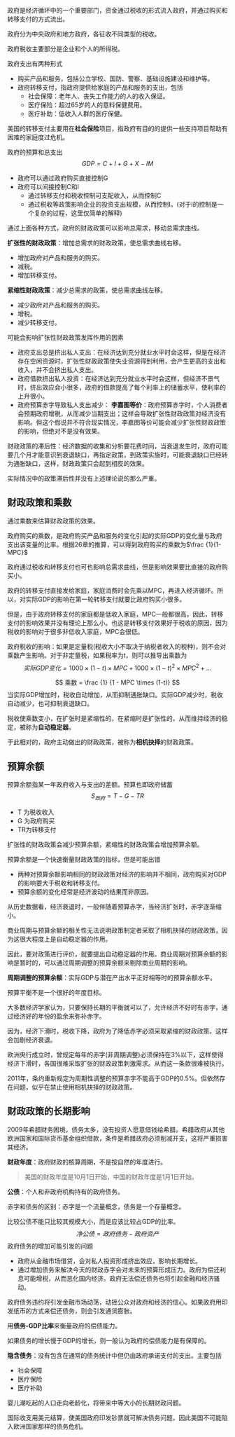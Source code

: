 政府是经济循环中的一个重要部门，资金通过税收的形式流入政府，并通过购买和转移支付的方式流出。

政府分为中央政府和地方政府，各征收不同类型的税收。

政府税收主要部分是企业和个人的所得税。

政府支出有两种形式

+ 购买产品和服务，包括公立学校、国防、警察、基础设施建设和维护等。
+ 政府转移支付，指政府提供给家庭的产品和服务的支出，包括
    - 社会保障：老年人、丧失工作能力的人的收入保证。
    - 医疗保险：超过65岁的人的意料保健费用。
    - 医疗补助：低收入人群的医疗保健。

美国的转移支付主要用在**社会保险**项目，指政府有目的的提供一些支持项目帮助有困难的家庭度过危机。



政府的预算和总支出
$$
GDP = C + I + G + X - IM
$$

+ 政府可以通过政府购买直接控制G
+ 政府可以间接控制C和I
    - 通过转移支付和税收控制可支配收入，从而控制C
    - 通过税收等政策影响企业的投资支出规模，从而控制I。(对于I的控制是一个复杂的过程，这里仅简单的解释)

通过上面各种方式，政府的财政政策可以影响总需求，移动总需求曲线。

**扩张性的财政政策**：增加总需求的财政政策，使总需求曲线右移。

+ 增加政府对产品和服务的购买。
+ 减税。
+ 增加转移支付。

**紧缩性财政政策**：减少总需求的政策，使总需求曲线左移。

+ 减少政府对产品和服务的购买。
+ 增税。
+ 减少转移支付。



可能会影响扩张性财政政策发挥作用的因素

+ 政府支出总是挤出私人支出：在经济达到充分就业水平时会这样，但是在经济存在空闲资源时，扩张性财政政策使失业资源得到利用，会产生更高的支出和收入，并不会挤出私人支出。
+ 政府借款挤出私人投资：在经济达到充分就业水平时会这样，但经济不景气时，挤出效应会小很多，政府的借款提高了每个利率上的储蓄水平，使利率的上升很小。
+ 政府预算赤字导致私人支出减少： **李嘉图等价**：政府预算赤字时，个人消费者会预期政府增税，从而减少当期支出；这样会导致扩张性财政政策对经济没有影响。但这个假说并不符合现实情况，李嘉图等价可能会减少扩张性财政政策的影响，但绝对不是没有效果。



财政政策的滞后性：经济数据的收集和分析要花费时间，当衰退发生时，政府可能要几个月才能意识到衰退缺口，再指定政策，到政策实施时，可能衰退缺口已经转为通胀缺口，这样，财政政策只会起到相反的效果。



实际情况中的政策滞后性并没有上述理论说的那么严重。



## 财政政策和乘数

通过乘数来估算财政政策的效果。

政府购买的乘数，是政府购买产品和服务的变化引起的实际GDP的变化量与政府支出该变量的比率。根据26章的推算，可以得到政府购买的乘数为$\frac {1}{1-MPC}$


政府通过税收和转移支付也可也影响总需求曲线，但是影响效果要比直接的政府购买小。



政府的转移支付直接发给家庭，家庭消费时会先乘以MPC，再进入经济循环。所以，对实际GDP的影响在第一轮转移支付就要比政府购买小很多。

但是，由于政府转移支付的家庭都是低收入家庭，MPC一般都很高，因此，转移支付的影响效果并没有理论上那么小。也这是转移支付效果好于税收的原因，因为税收的影响对于很多非低收入家庭，MPC会很低。



政府税收的影响：如果是定量税(税收大小不取决于纳税者收入的税种)，则不会对乘数产生影响。对于非定量税，如果税率为t，则可以推导出乘数为
$$
实际GDP变化 = 1000 \times (1-t) \times MPC + 1000 \times (1-t)^2 \times MPC^2 + ...
$$

$$
乘数 = \frac {1} {1 - MPC \times (1-t)}
$$
当实际GDP增加时，税收自动增加，从而抑制通胀缺口。实际GDP减少时，税收自动减少，也可抑制衰退缺口。

税收使乘数变小，在扩张时是紧缩性的，在紧缩时是扩张性的，从而维持经济的稳定，被称为**自动稳定器**。



于此相对的，政府主动做出的财政政策，被称为**相机抉择**的财政政策。



## 预算余额

预算余额指某一年政府收入与支出的差额。预算也即政府储蓄
$$
S_{政府} = T- G - TR
$$

+ T 为税收收入
+ G 为政府购买
+ TR为转移支付

扩张性的财政政策会减少预算余额，紧缩性的财政政策会增加预算余额。

预算余额是一个快速衡量财政政策的指标，但是可能出错

+ 两种对预算余额影响相同的财政政策对经济的影响并不相同，政府购买对GDP的影响要大于税收和转移支付。
+ 预算余额的变化经常是经济波动的结果而非原因。

从历史数据看，经济衰退时，一般伴随着预算赤字，当经济扩张时，赤字逐渐缩小。

商业周期与预算余额的相关性无法说明政策制定者采取了相机抉择的财政政策，因为这很大程度上是自动稳定器的作用。

因此，要对政策进行评价，就要提出自动稳定器的作用。商业周期对预算余额的影响是暂时的，可以通过周期调整的预算余额来剔除商业周期的影响。

**周期调整的预算余额**：实际GDP与潜在产出水平正好相等时的预算余额水平。



预算平衡不是一个很好的年度目标。



大多数经济学家认为，只要保持长期的平衡就可以了，允许经济不好时有赤字，通过经济好的年份的盈余来弥补赤字。

因为，经济下滑时，税收下降，政府为了降低赤字必须采取紧缩的财政政策，这样会加剧经济衰退。



欧洲央行成立时，曾规定每年的赤字(非周期调整)必须保持在3%以下，这样使得经济下滑时，各国很难采取扩张的财政政策刺激需求。从而这一条款很难被执行。

2011年，条约重新规定为周期性调整的预算赤字不能高于GDP的0.5%。但依然存在问题，似乎在禁止使用相机抉择的财政政策。



## 财政政策的长期影响

2009年希腊财务困境，债务太多，没有投资人愿意借钱给希腊。希腊政府从其他欧洲国家和国际货币基金组织借款，条件是希腊政府必须削减开支，这将严重损害其经济。



**财政年度**：政府财政的核算周期，不是按自然的年度进行。

> 美国的财政年度是10月1日开始，中国的财政年度是1月1日开始。

**公债**：个人和非政府机构持有的政府债务。



赤字和债务的区别：赤字是一个流量概念，债务是一个存量概念。



比较公债不能只比较其规模大小，而是应该比较占GDP的比率。
$$
净公债 = 政府债务 - 政府资产
$$
政府债务的增加可能引发的问题

+ 政府从金融市场借贷，会对私人投资形成挤出效应，影响长期增长。
+ 通过增加债务来解决今天的财政赤字会对未来的预算形成压力。政府为偿还利息可能增税，从而恶化国内经济。政府无法偿还债务也将引起金融和经济骚动。



政府债务违约将引发金融市场动荡，动摇公众对政府和经济的信心。如果政府用印发纸币的方式来偿还债务，则会引发通货膨胀。


用**债务-GDP比率**来衡量政府的偿债能力。

如果债务的增长慢于GDP的增长，则一般认为政府的偿债能力是有保障的。

**隐含债务**：没有包含在通常的债务统计中但仍由政府承诺支付的支出。主要包括

+ 社会保障
+ 医疗保险
+ 医疗补助


婴儿潮吃起的人口走向老龄化，将带来中等大小的长期财政问题。


国际收支用美元结算，使美国政府印发钞票就可解决债务问题，因此美国不可能陷入欧洲国家那样的债务危机。



